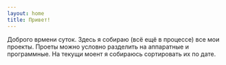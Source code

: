 ```yaml
---
layout: home
title: Привет!
---
```



Доброго врмени суток. Здесь я собираю (всё ещё в процессе) все мои проекты.
Проеты можно условно разделить на аппаратные и программные. На текущи моент я собираюсь сортировать их по дате.
